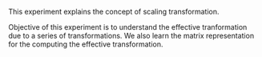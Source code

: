 This experiment explains the concept of scaling transformation.  

Objective of this experiment is to understand the effective tranformation due to a series of transformations. We also learn the matrix representation for the computing the effective transformation. 